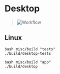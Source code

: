 <!-- SPDX-License-Identifier: zlib-acknowledgement -->
# Desktop 
> ![Workflow](https://github.com/ryan-mcclue/desktop/actions/workflows/desktop-actions.yml/badge.svg)

## Linux
```
bash misc/build "tests"
./build/desktop-tests

bash misc/build "app"
./build/desktop
```
